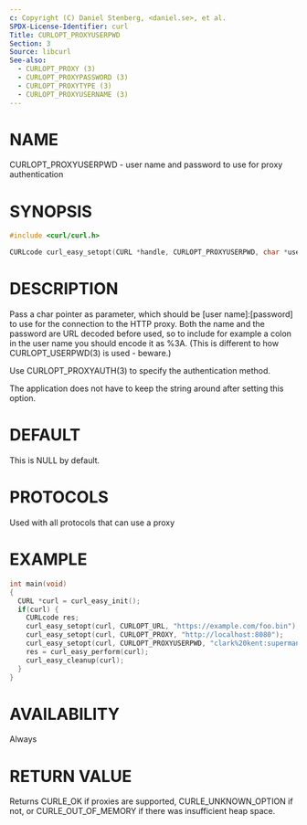```yaml
---
c: Copyright (C) Daniel Stenberg, <daniel.se>, et al.
SPDX-License-Identifier: curl
Title: CURLOPT_PROXYUSERPWD
Section: 3
Source: libcurl
See-also:
  - CURLOPT_PROXY (3)
  - CURLOPT_PROXYPASSWORD (3)
  - CURLOPT_PROXYTYPE (3)
  - CURLOPT_PROXYUSERNAME (3)
---
```


# NAME

CURLOPT_PROXYUSERPWD - user name and password to use for proxy authentication

# SYNOPSIS

~~~c
#include <curl/curl.h>

CURLcode curl_easy_setopt(CURL *handle, CURLOPT_PROXYUSERPWD, char *userpwd);
~~~

# DESCRIPTION

Pass a char pointer as parameter, which should be [user name]:[password] to
use for the connection to the HTTP proxy. Both the name and the password are
URL decoded before used, so to include for example a colon in the user name
you should encode it as %3A. (This is different to how CURLOPT_USERPWD(3) is
used - beware.)

Use CURLOPT_PROXYAUTH(3) to specify the authentication method.

The application does not have to keep the string around after setting this
option.

# DEFAULT

This is NULL by default.

# PROTOCOLS

Used with all protocols that can use a proxy

# EXAMPLE

~~~c
int main(void)
{
  CURL *curl = curl_easy_init();
  if(curl) {
    CURLcode res;
    curl_easy_setopt(curl, CURLOPT_URL, "https://example.com/foo.bin");
    curl_easy_setopt(curl, CURLOPT_PROXY, "http://localhost:8080");
    curl_easy_setopt(curl, CURLOPT_PROXYUSERPWD, "clark%20kent:superman");
    res = curl_easy_perform(curl);
    curl_easy_cleanup(curl);
  }
}
~~~

# AVAILABILITY

Always

# RETURN VALUE

Returns CURLE_OK if proxies are supported, CURLE_UNKNOWN_OPTION if not, or
CURLE_OUT_OF_MEMORY if there was insufficient heap space.
